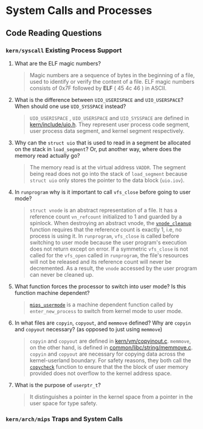 # System Calls and Processes

## Code Reading Questions

### `kern/syscall` Existing Process Support
1.  What are the ELF magic numbers?
	>Magic numbers are a sequence of bytes in the beginning of a file, used to identify or verify the content of a file. ELF magic numbers consists of 0x7F followed by **ELF** ( 45 4c 46 ) in ASCII.

2.  What is the difference between `UIO_USERISPACE` and `UIO_USERSPACE`? When should one use `UIO_SYSSPACE` instead?
	>`UIO_USERISPACE` , `UIO_USERSPACE` and `UIO_SYSSPACE` are defined in [kern/include/uio.h](https://github.com/s00y33/os161/blob/master/kern/include/uio.h#L67). They represent user process code segment, user process data segment, and kernel segment respectively.

3.  Why can the `struct uio` that is used to read in a segment be allocated on the stack in `load_segment`? Or, put another way, where does the memory read actually go?
	>The memory read is at the virtual address `VADDR`. The segment being read does not go into the stack of `load_segment` because `struct uio` only stores the pointer to the data block (`uio.iov`).

4.  In `runprogram` why is it important to call `vfs_close` before going to user mode?
	>`struct vnode` is an abstract representation of a file. It has a reference count `vn_refcount` initialized to 1 and guarded by a spinlock. When destroying an abstract vnode, the [`vnode_cleanup`](https://github.com/s00y33/os161/blob/master/kern/vfs/vnode.c#L64) function requires that the reference count is exactly 1, i.e, no process is using it. In `runprogram`, `vfs_close` is called before switching to user mode because the user program's execution does not return except on error. If a symmetric `vfs_close` is not called for the `vfs_open` called in `runprogram`, the file's resources will not be released and its reference count will never be decremented. As a result, the `vnode` accessed by the user program can never be cleaned up.

5.  What function forces the processor to switch into user mode? Is this function machine dependent?
	>[`mips_usermode`](https://github.com/s00y33/os161/blob/master/kern/arch/mips/locore/trap.c#L368) is a machine dependent function called by `enter_new_process` to switch from kernel mode to user mode.

6.  In what files are `copyin`, `copyout`, and `memmove` defined? Why are `copyin` and `copyout` necessary? (as opposed to just using `memmove`)
	>`copyin` and `copyout` are defined in [kern/vm/copyinout.c](https://github.com/s00y33/os161/blob/master/kern/vm/copyinout.c). `memmove`, on the other hand, is defined in [common/libc/string/memmove.c](https://github.com/s00y33/os161/blob/master/common/libc/string/memmove.c). `copyin` and `copyout` are necessary for copying data across the kernel-userland boundary. For safety reasons, they both call the [`copycheck`](https://github.com/s00y33/os161/blob/master/kern/vm/copyinout.c#L118) function to ensure that the the block of user memory provided does not overflow to the kernel address space.

7.  What is the purpose of `userptr_t`?
	>It distinguishes a pointer in the kernel space from a pointer in the user space for type safety.


### `kern/arch/mips` Traps and System Calls
